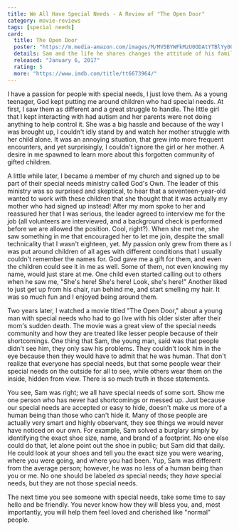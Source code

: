 ```yaml
---
title: We All Have Special Needs - A Review of "The Open Door"
category: movie-reviews
tags: [special needs]
card:
  title: The Open Door
  poster: "https://m.media-amazon.com/images/M/MV5BYWFkMzU0ODAtYTBlYy00OTYxLTg1YzItNzczZjNmNzFmMmRhXkEyXkFqcGdeQXVyNjk2Mjc2OTI@._V1_QL75_UX180_CR0,1,180,266_.jpg"
  details: Sam and the life he shares changes the attitude of his family, friends and community toward those with special needs.
  released: "January 6, 2017"
  rating: 5
  more: "https://www.imdb.com/title/tt6673964/"
---
```

I have a passion for people with special needs, I just love them. As a young teenager, God kept putting me around children who had special needs. At first, I saw them as different and a great struggle to handle. The little girl that I kept interacting with had autism and her parents were not doing anything to help control it. She was a big hassle and because of the way I was brought up, I couldn't idly stand by and watch her mother struggle with her child alone. It was an annoying situation, that grew into more frequent encounters, and yet surprisingly, I couldn't ignore the girl or her mother. A desire in me spawned to learn more about this forgotten community of gifted children.
<!-- more -->
A little while later, I became a member of my church and signed up to be part of their special needs ministry called God's Own. The leader of this ministry was so surprised and skeptical, to hear that a seventeen-year-old wanted to work with these children that she thought that it was actually my mother who had signed up instead! After my mom spoke to her and reassured her that I was serious, the leader agreed to interview me for the job (all volunteers are interviewed, and a background check is performed before we are allowed the position. Cool, right?). When she met me, she saw something in me that encouraged her to let me join, despite the small technicality that I wasn't eighteen, yet. My passion only grew from there as I was put around children of all ages with different conditions that I usually couldn't remember the names for. God gave me a gift for them, and even the children could see it in me as well. Some of them, not even knowing my name, would just stare at me. One child even started calling out to others when he saw me, "She's here! She's here! Look, she's here!" Another liked to just get up from his chair, run behind me, and start smelling my hair. It was so much fun and I enjoyed being around them.

Two years later, I watched a movie titled "The Open Door," about a young man with special needs who had to go live with his older sister after their mom's sudden death. The movie was a great view of the special needs community and how they are treated like lesser people because of their shortcomings. One thing that Sam, the young man, said was that people didn't see him, they only saw his problems. They couldn't look him in the eye because then they would have to admit that he was human. That don't realize that everyone has special needs, but that some people wear their special needs on the outside for all to see, while others wear them on the inside, hidden from view. There is so much truth in those statements.

You see, Sam was right; we all have special needs of some sort. Show me one person who has never had shortcomings or messed up. Just because our special needs are accepted or easy to hide, doesn't make us more of a human being than those who can't hide it. Many of those people are actually very smart and highly observant, they see things we would never have noticed on our own. For example, Sam solved a burglary simply by identifying the exact shoe size, name, and brand of a footprint. No one else could do that, let alone point out the shoe in public; but Sam did that daily. He could look at your shoes and tell you the exact size you were wearing, where you were going, and where you had been. Yup, Sam was different from the average person; however, he was no less of a human being than you or me. No one should be labeled *as* special needs; they *have* special needs, but they are not those special needs.

The next time you see someone with special needs, take some time to say hello and be friendly. You never know how they will bless you, and, most importantly, you will help them feel loved and cherished like "normal" people.
